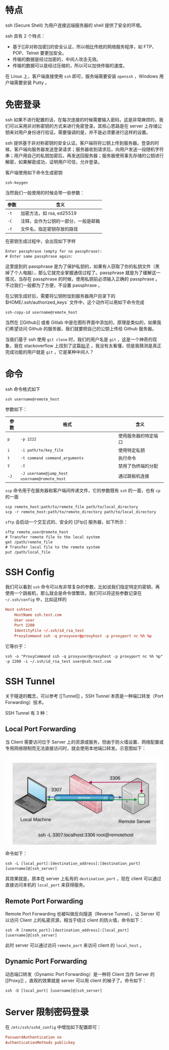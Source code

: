 # 特点

ssh (Secure Shell) 为用户连接远端服务器的 shell 提供了安全的环境。

ssh 具有 2 个特点：

- 基于[[非对称加密]]的安全认证，所以相比传统的网络服务程序，如 FTP、POP、Telnet 要更加安全。
- 传输的数据是经过加密的，中间人攻击无效。
- 传输的数据可以是经过压缩的，所以可以加快传输的速度。

在 Linux 上，客户端直接使用 `ssh` 即可，服务端需要安装 `openssh` ，Windows 用户端需要安装 Putty 。

# 免密登录

ssh 如果不进行配置的话，在每次连接的时候需要输入密码，这是非常麻烦的，我们可以采用非对称密钥的方式来进行免密登录。其核心思路是在 server 上存储公钥来对用户身份进行验证。需要强调的是，并不是必须要进行这样的设置。

ssh 提供基于非对称密钥的安全认证。客户端将将公钥上传到服务器。登录的时候，客户端向服务器发送登录请求；服务器收到请求后，向用户发送一段随机字符串；用户用自己的私钥加密后，再发送回服务器；服务器使用事先存储的公钥进行解密，如果解密成功，证明用户可信，允许登录。

客户端使用如下命令生成密钥

``` shell
ssh-keygen
```

当然我们一般使用的时候会带一些参数：

| 参数   | 含义                  |
| ---- | ------------------- |
| `-t` | 加密方法，如 rsa, ed25519 |
| `-C` | 注释，会作为公钥的一部分，一般是邮箱  |
| `-f` | 文件名，指定密钥存放的路径       |

在密钥生成过程中，会出现如下字样

``` text
Enter passphrase (empty for no passphrase):
# Enter same passphrase again:
```

这里提到的 passphrase 是为了保护私钥的，如果有人窃取了你的私钥文件（黑掉了个人电脑），那么它就完全掌握通信过程了。passphrase 就是为了缓解这一情况，当存在 passphrase 的时候，使用私钥前必须输入正确的 passphrase 。不过我们一般都为了方便，不设置 passphrase 。

在公钥生成好后，需要将公钥附加到服务器用户目录下的$HOME/.ssh/authorized_keys` 文件中，这个动作可以用如下命令完成

``` shell
ssh-copy-id username@remote_host
```

当然在 [[Github]] 或者 Gitlab 中是在图形界面中添加的，原理是类似的，如果我们希望访问 Github 的服务器，我们就要把自己的公钥上传给 Github 服务器。

当我们基于 ssh 使用 `git clone` 时，我们的用户名是 `git` ，这是一个神奇的现象，我在 stackoverflow 上找到了这篇[帖子](https://stackoverflow.com/questions/47664768/why-does-git-using-ssh-use-git-as-a-username) 。我没有太看懂，但是我猜测是真正完成功能的用户就是 `git` ，它是某种中间人？

# 命令

ssh 命令格式如下

``` shell
ssh username@remote_host
```

参数如下：

| 参数 | 格式                                         | 含义                 |
|------|----------------------------------------------|----------------------|
| `p`  | `-p 2222`                                    | 使用服务器的特定端口 |
| `i`  | `-i path/to/key_file`                        | 使用特定私钥         |
| `t`  | `-t command command_arguments`               | 执行命令             |
| `T`  | `-T`                                         | 禁用了伪终端的分配   |
| `-J` | `-J username@jump_host username@remote_host` | 通过跳板机连接       |

`scp` 命令用于在服务器和客户端间传递文件，它的参数既有 `ssh` 的一面，也有 `cp` 的一面

``` shell
scp remote_host:path/to/remote_file path/to/local_directory
scp -r remote_host:path/to/remote_directory path/to/local_directory
```

`sftp` 会启动一个交互式的、安全的 [[Ftp]] 服务器，如下所示：

``` shell
sftp remote_user@remote_host
# Transfer remote file to the local system
get /path/remote_file
# Transfer local file to the remote system
put /path/local_file
```

# SSH Config

我们可以看到 `ssh` 命令可以有非常复杂的参数，比如说我们指定特定的密钥，再使用一个跳板机，那么就会是命令很繁琐，我们可以将这些参数记录在 `~/.ssh/config` 中，比如这样的

``` conf
Host sshtest
    HostName ssh.test.com
    User user
    Port 2200
    IdentityFile ~/.ssh/id_rsa_test
    ProxyCommand ssh -q proxyuser@proxyhost -p proxyport nc %h %p
```

它等价于：

``` shell
ssh -o "ProxyCommand ssh -q proxyuser@proxyhost -p proxyport nc %h %p" -p 2200 -i ~/.ssh/id_rsa_test user@ssh.test.com
```

# SSH Tunnel

关于隧道的概念，可以参考 [[Tunnel]] 。SSH Tunnel 本质是一种端口转发（Port Forwarding）技术。

SSH Tunnel 有 3 种：

## Local Port Forwarding

当 Client 需要访问位于 Server 上的资源或服务，但由于防火墙设置、网络配置或专用网络限制而无法直接访问时，就会使用本地端口转发。示意图如下：

![](img/clipboard-20241111T170222.png)

命令如下：

``` shell
ssh -L [local_port]:[destination_address]:[destination_port] [username]@[ssh_server]
```

其效果就是，原本在 server 上私有的 `destination_port` ，现在 client 可以通过直接访问本机的 `local_port` 来获得服务。

## Remote Port Forwarding

Remote Port Forwarding 也被叫做反向隧道（Reverse Tunnel），让 Server 可以访问 Client 上的私密资源，相当于绕过 client 的防火墙，命令如下：

``` shell
ssh -R [remote_port]:[destination_address]:[local_port] [username]@[ssh_server]
```

此时 server 可以通过访问 `remote_port` 来访问 client 的 `local_host` 。

## Dynamic Port Forwarding

动态端口转发（Dynamic Port Forwarding）是一种将 Client 当作 Server 的 [[Proxy]] ，直观的效果就是 server 可以用 client 的梯子了。命令如下：

``` shell
ssh -D [local_port] [username]@[ssh_server]
```

# Server 限制密码登录

在 `/etc/ssh/sshd_config` 中增加如下配置即可：

``` conf
PasswordAuthentication no
AuthenticationMethods publickey
```
